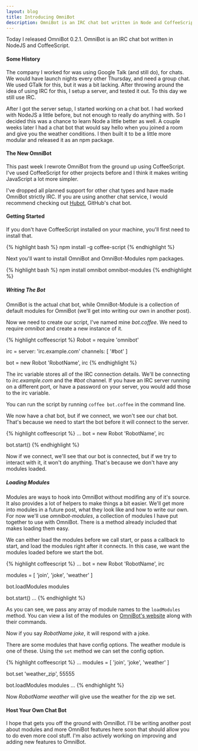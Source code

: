```yaml
---
layout: blog
title: Introducing OmniBot
description: OmniBot is an IRC chat bot written in Node and CoffeeScript.
---
```

Today I released OmniBot 0.2.1. OmniBot is an IRC chat bot written in NodeJS and CoffeeScript.

#### Some History

The company I worked for was using Google Talk (and still do), for chats. We would have launch nights every other Thursday, and need a group chat. We used GTalk for this, but it was a bit lacking. After throwing around the idea of using IRC for this, I setup a server, and tested it out. To this day we still use IRC.

After I got the server setup, I started working on a chat bot. I had worked with NodeJS a little before, but not enough to really do anything with. So I decided this was a chance to learn Node a little better as well. A couple weeks later I had a chat bot that would say hello when you joined a room and give you the weather conditions. I then built it to be a little more modular and released it as an npm package.

#### The New OmniBot

This past week I rewrote OmniBot from the ground up using CoffeeScript. I've used CoffeeScript for other projects before and I think it makes writing JavaScript a lot more simpler.

I've dropped all planned support for other chat types and have made OmniBot strictly IRC. If you are using another chat service, I would recommend checking out [Hubot](http://hubot.github.com/), GitHub's chat bot.

#### Getting Started

If you don't have CoffeeScript installed on your machine, you'll first need to install that.

{% highlight bash %}
npm install -g coffee-script
{% endhighlight %}

Next you'll want to install OmniBot and OmniBot-Modules npm packages.

{% highlight bash %}
npm install omnibot omnibot-modules
{% endhighlight %}

##### Writing The Bot

OmniBot is the actual chat bot, while OmniBot-Module is a collection of default modules for OmniBot (we'll get into writing our own in another post).

Now we need to create our script, I've named mine *bot.coffee*. We need to require *omnibot* and create a new instance of it.

{% highlight coffeescript %}
Robot = require 'omnibot'

irc =
  server: 'irc.example.com'
  channels: [ '#bot' ]

bot = new Robot 'RobotName', irc
{% endhighlight %}

The irc variable stores all of the IRC connection details. We'll be connecting to *irc.example.com* and the *#bot* channel. If you have an IRC server running on a different port, or have a password on your server, you would add those to the irc variable.

You can run the script by running `coffee bot.coffee` in the command line.

We now have a chat bot, but if we connect, we won't see our chat bot. That's because we need to start the bot before it will connect to the server.

{% highlight coffeescript %}
...
bot = new Robot 'RobotName', irc

bot.start()
{% endhighlight %}

Now if we connect, we'll see that our bot is connected, but if we try to interact with it, it won't do anything. That's because we don't have any modules loaded.

##### Loading Modules

Modules are ways to hook into OmniBot without modifing any of it's source. It also provides a lot of helpers to make things a bit easier. We'll get more into modules in a future post, what they look like and how to write our own. For now we'll use *omnibot-modules*, a collection of modules I have put together to use with OmniBot. There is a method already included that makes loading them easy.

We can either load the modules before we call start, or pass a callback to start, and load the modules right after it connects. In this case, we want the modules loaded before we start the bot.

{% highlight coffeescript %}
...
bot = new Robot 'RobotName', irc

modules = [ 'join', 'joke', 'weather' ]

bot.loadModules modules

bot.start()
...
{% endhighlight %}

As you can see, we pass any array of module names to the `loadModules` method. You can view a list of the modules on [OmniBot's website](http://omnibot.mlo.io/modules/) along with their commands.

Now if you say *RobotName joke*, it will respond with a joke.

There are some modules that have config options. The weather module is one of these. Using the `set` method we can set the config option.

{% highlight coffeescript %}
...
modules = [ 'join', 'joke', 'weather' ]

bot.set 'weather_zip', 55555

bot.loadModules modules
...
{% endhighlight %}

Now *RobotName weather* will give use the weather for the zip we set.

#### Host Your Own Chat Bot

I hope that gets you off the ground with OmniBot. I'll be writing another post about modules and more OmniBot features here soon that should allow you to do even more cool stuff. I'm also actively working on improving and adding new features to OmniBot.
